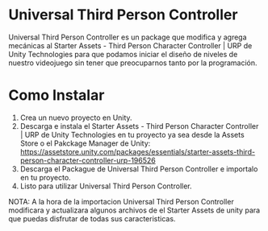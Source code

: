 # Universal Third Person Controller
Universal Third Person Controller es un package que modifica y agrega mecánicas al Starter Assets - Third Person Character Controller | URP de Unity Technologies para que podamos iniciar el diseño de niveles de nuestro videojuego sin tener que preocuparnos tanto por la programación.

# Como Instalar
1. Crea un nuevo proyecto en Unity.
2. Descarga e instala el Starter Assets - Third Person Character Controller | URP de Unity Technologies en tu proyecto ya sea desde la Assets Store o el Pakckage Manager de Unity: https://assetstore.unity.com/packages/essentials/starter-assets-third-person-character-controller-urp-196526
3. Descarga el Packague de Universal Third Person Controller e importalo en tu proyecto.
4. Listo para utilizar Universal Third Person Controller.

NOTA: A la hora de la importacion Universal Third Person Controller modificara y actualizara algunos archivos de el Starter Assets de unity para que puedas disfrutar de todas sus caracteristicas.
